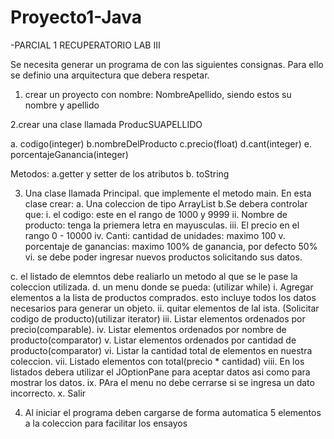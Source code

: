 # Proyecto1-Java

-PARCIAL 1 RECUPERATORIO LAB III

Se necesita generar un programa de con las siguientes consignas. Para ello se definio una arquitectura que debera respetar.
1. crear un proyecto con nombre: NombreApellido, siendo estos su nombre y apellido
   
2.crear una clase llamada ProducSUAPELLIDO

a. codigo(integer)
b.nombreDelProducto
c.precio(float)
d.cant(integer)
e. porcentajeGanancia(integer)

Metodos:
a.getter y setter de los atributos
b. toString

3. Una clase llamada Principal. que implemente el metodo main. En esta clase crear:
a. Una coleccion de tipo ArrayList
b.Se debera controlar que:
i. el codigo: este en el rango de 1000 y 9999
ii. Nombre de producto: tenga la priemera letra en mayusculas.
iii. El precio en el rango 0 - 10000
iv. Canti: cantidad de unidades: maximo 100
v. porcentaje de ganancias: maximo 100% de ganancia, por defecto 50%
vi. se debe poder ingresar nuevos productos solicitando sus datos.

c. el listado de elemntos debe realiarlo un metodo al que se le pase la coleccion utilizada.
d. un menu donde se pueda: (utilizar while)
i. Agregar elementos a la lista de productos comprados. esto incluye todos los datos necesarios para generar un objeto.
ii. quitar elementos de lal ista. (Solicitar codigo de producto)(utilizar iterator)
iii. Listar elementos ordenados por precio(comparable).
iv. Listar elementos ordenados por nombre de producto(comparator)
v. Listar elementos ordenados por cantidad de producto(comparator)
vi. Listar la cantidad total de elementos en nuestra coleccion.
vii. Listado elementos con total(precio * cantidad)
viii. En los listados debera utilizar el JOptionPane para aceptar datos asi como para mostrar los datos.
ix. PAra el menu no debe cerrarse si se ingresa un dato incorrecto.
x. Salir

4. Al iniciar el programa deben cargarse de forma automatica 5 elementos a la coleccion para facilitar los ensayos
